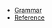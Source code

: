 <!-- This file is generated automatically by infrastructure scripts. Please don't edit by hand. -->

<!-- markdownlint-disable first-line-h1 -->

- [Grammar](./grammar/index.md)
- [Reference](./reference/)
